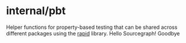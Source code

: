 # internal/pbt

Helper functions for property-based testing that can be
shared across different packages using the [rapid](https://github.com/flyingmutant/rapid) library.
Hello Sourcegraph!
Goodbye
